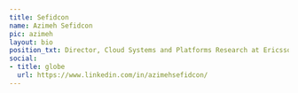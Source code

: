 ```yaml
---
title: Sefidcon
name: Azimeh Sefidcon
pic: azimeh
layout: bio
position_txt: Director, Cloud Systems and Platforms Research at Ericsson
social:
- title: globe
  url: https://www.linkedin.com/in/azimehsefidcon/
---
```

